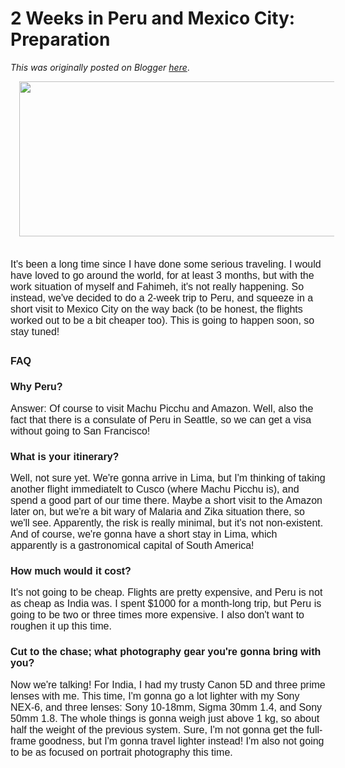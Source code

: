 # 2 Weeks in Peru and Mexico City: Preparation

*This was originally posted on Blogger [here](https://photopensieve.blogspot.com/2017/08/2-weeks-in-peru-and-mexico-city.html)*.

<div class="separator" style="clear: both; text-align: center;">
<a href="http://media.nomadicmatt.com/travelguides2016/peru.jpg" style="margin-left: 1em; margin-right: 1em;"><span style="font-family: arial; font-size: medium;"><img border="0" height="248" src="https://media.nomadicmatt.com/travelguides2016/peru.jpg" width="640" /></span></a></div>
<span style="font-family: arial; font-size: medium;"><br />
<br />
It's been a long time since I have done some serious traveling. I would have loved to go around the world, for at least 3 months, but with the work situation of myself and Fahimeh, it's not really happening. So instead, we've decided to do a 2-week trip to Peru, and squeeze in a short visit to Mexico City on the way back (to be honest, the flights worked out to be a bit cheaper too). This is going to happen soon, so stay tuned!<br />
</span><h2><span style="font-family: arial; font-size: medium;">
FAQ</span></h2>
<h3><span style="font-family: arial; font-size: medium;">
Why Peru?</span></h3><span style="font-family: arial; font-size: medium;">
Answer: Of course to visit Machu Picchu and Amazon. Well, also the fact that there is a consulate of Peru in Seattle, so we can get a visa without going to San Francisco!<br />
</span><h3><span style="font-family: arial; font-size: medium;">
What is your itinerary?</span></h3>
<div><span style="font-family: arial; font-size: medium;">
Well, not sure yet. We're gonna arrive in Lima, but I'm thinking of taking another flight immediatelt to Cusco (where Machu Picchu is), and spend a good part of our time there. Maybe a short visit to the Amazon later on, but we're a bit wary of Malaria and Zika situation there, so we'll see. Apparently, the risk is really minimal, but it's not non-existent. And of course, we're gonna have a short stay in Lima, which apparently is a gastronomical capital of South America!</span></div>
<h3><span style="font-family: arial; font-size: medium;">
How much would it cost?</span></h3><span style="font-family: arial; font-size: medium;">
It's not going to be cheap. Flights are pretty expensive, and Peru is not as cheap as India was. I spent $1000 for a month-long trip, but Peru is going to be two or three times more expensive. I also don't want to roughen it up this time.<br />
</span><h3><span style="font-family: arial; font-size: medium;">
Cut to the chase; what photography gear you're gonna bring with you?</span></h3>
<div><span style="font-family: arial; font-size: medium;">
Now we're talking! For India, I had my trusty Canon 5D and three prime lenses with me. This time, I'm gonna go a lot lighter with my Sony NEX-6, and three lenses: Sony 10-18mm, Sigma 30mm 1.4, and Sony 50mm 1.8. The whole things is gonna weigh just above 1 kg, so about half the weight of the previous system. Sure, I'm not gonna get the full-frame goodness, but I'm gonna travel lighter instead! I'm also not going to be as focused on portrait photography this time.</span></div>
<div>
<span style="font-family: arial; font-size: medium;"><br /></span></div>
<div>
<br /></div>